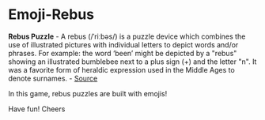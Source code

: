 # Emoji-Rebus

**Rebus Puzzle** - A rebus (/ˈriːbəs/) is a puzzle device which combines the use of illustrated pictures 
with individual letters to depict words and/or phrases. For example: the word ‘been’ might be depicted by 
a "rebus" showing an illustrated bumblebee next to a plus sign (+) and the letter "n". It was a favorite 
form of heraldic expression used in the Middle Ages to denote surnames. - [Source](https://en.wikipedia.org/wiki/Rebus)

In this game, rebus puzzles are built with emojis!

Have fun! Cheers

